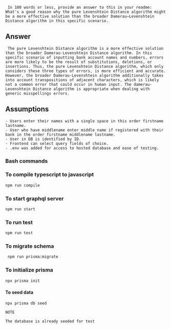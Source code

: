 
` In 100 words or less, provide an answer to this in your readme: What's a good reason why the pure Levenshtein Distance algorithm might be a more effective solution than the broader Damerau–Levenshtein Distance algorithm in this specific scenario.`

## Answer

``` The pure Levenshtein Distance algorithm is a more effective solution than the broader Damerau-Levenshtein Distance algorithm. In this specific scenario of inputting bank account names and numbers, errors are more likely to be the result of substitutions, deletions, or insertions. Thus, the pure Levenshtein Distance algorithm, which only considers these three types of errors, is more efficient and accurate. However, the broader Damerau-Levenshtein algorithm additionally takes into account transpositions of adjacent characters, which is likely not a common error that could occur in human input. The damerau-Levenshtein Distance algorithm is appropriate when dealing with generic misspellings errors.```

## Assumptions

```
- Users enter their names with a single space in this order firstname lastname.
- User who have middlename enter middle name if registered with their bank in the order firstname middlename lastname.
- User in DB is identified by ID.
- Frontend can select query fields of choice.
- .env was added for access to hosted database and ease of testing.
```

### Bash commands

### To compile typescript to javascript
```bash
npm run compile
```

### To start graphql server

```bash
npm run start
```

### To run test

```bash
npm run test
```

### To migrate schema

```bash
 npm run prisma:migrate
```

### To initialize prisma

```bash
npx prisma init
```

#### To seed data

```bash
npx prisma db seed
```

`NOTE`
```
The database is already seeded for test

```
